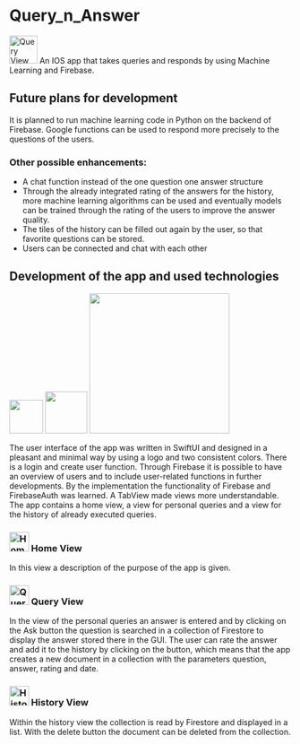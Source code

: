 # Query_n_Answer
<img width="50" alt="Query View" src="https://user-images.githubusercontent.com/83503396/194856984-d2c6b550-610c-4ec3-b9ff-e8467bc3adcb.png"> An IOS app that takes queries and responds by using Machine Learning and Firebase. 



## Future plans for development
It is planned to run machine learning code in Python on the backend of Firebase. Google functions can be used to respond more precisely to the questions of the users. 

### Other possible enhancements:
* A chat function instead of the one question one answer structure
* Through the already integrated rating of the answers for the history, more machine learning algorithms can be used and eventually models can be trained through the rating of the users to improve the answer quality.
* The tiles of the history can be filled out again by the user, so that favorite questions can be stored.
* Users can be connected and chat with each other



## Development of the app and used technologies

[<img src="https://user-images.githubusercontent.com/83503396/194854723-4a01c5dc-e79f-4d26-8e45-c6a556f88921.png" width="60"/>](https://user-images.githubusercontent.com/83503396/194854723-4a01c5dc-e79f-4d26-8e45-c6a556f88921.png)
[<img src="https://user-images.githubusercontent.com/83503396/194854821-963fbe7a-b83e-433d-83d1-76b1a8618145.png" width="75"/>](https://user-images.githubusercontent.com/83503396/194854821-963fbe7a-b83e-433d-83d1-76b1a8618145.png)
[<img src="https://user-images.githubusercontent.com/83503396/194854785-898e2b51-11a1-4386-9988-3f1d8e26a063.png" width="250"/>](https://user-images.githubusercontent.com/83503396/194854785-898e2b51-11a1-4386-9988-3f1d8e26a063.png)


The user interface of the app was written in SwiftUI and designed in a pleasant and minimal way by using a logo and two consistent colors. 
There is a login and create user function. Through Firebase it is possible to have an overview of users and to include user-related functions in further developments. By the implementation the functionality of Firebase and FirebaseAuth was learned.
A TabView made views more understandable. The app contains a home view, a view for personal queries and a view for the history of already executed queries. 


### <img width="35" alt="Home View" src="https://user-images.githubusercontent.com/83503396/194856460-98208d3d-2397-4bcc-987c-c50413bed2db.png"> Home View
In this view a description of the purpose of the app is given.

### <img width="35" alt="Query View" src="https://user-images.githubusercontent.com/83503396/194856435-9cb6d31d-ede0-4423-a3e3-6325d1f7f073.png"> Query View
In the view of the personal queries an answer is entered and by clicking on the Ask button the question is searched in a collection of Firestore to display the answer stored there in the GUI. The user can rate the answer and add it to the history by clicking on the button, which means that the app creates a new document in a collection with the parameters question, answer, rating and date. 

### <img width="35" alt="History View" src="https://user-images.githubusercontent.com/83503396/194856417-cc6745b4-c75a-423f-8842-c83e96319b08.png"> History View
Within the history view the collection is read by Firestore and displayed in a list. With the delete button the document can be deleted from the collection.




